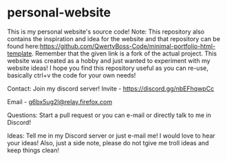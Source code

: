 # personal-website
This is my personal website's source code!
Note:
This repository also contains the inspiration and idea for the website and that repository can be found here:https://github.com/QwertyBoss-Code/minimal-portfolio-html-template. Remember that the given link is a fork of the actual project. 
This website was created as a hobby and just wanted to experiment with my website ideas! I hope you find this repository useful as you can re-use, basically ctrl+v the code for your own needs! 

Contact:
Join my discord server!
Invite - https://discord.gg/nbEFhqwpCc

Email - g6bx5ug2l@relay.firefox.com

Questions:
Start a pull request or you can e-mail or directly talk to me in Discord!

Ideas:
Tell me in my Discord server or just e-mail me! I would love to hear your ideas! Also, just a side note, please do not tgive me troll ideas and keep things clean!


